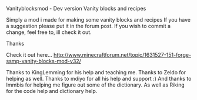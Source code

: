 Vanityblocksmod - Dev version
Vanity blocks and recipes

Simply a mod i made for making some vanity blocks and recipes If you have a suggestion please put it in the forum post. If you wish to commit a change, feel free to, ill check it out.

Thanks

Check it out here... http://www.minecraftforum.net/topic/1631527-151-forge-ssmp-vanity-blocks-mod-v32/

Thanks to KingLemming for his help and teaching me. Thanks to Zeldo for helping as well.
Thanks to mdiyo for all his help and support :)
And thanks to Immbis for helping me figure out some of the dictionary. As well as Riking for the code help and dictionary help.
